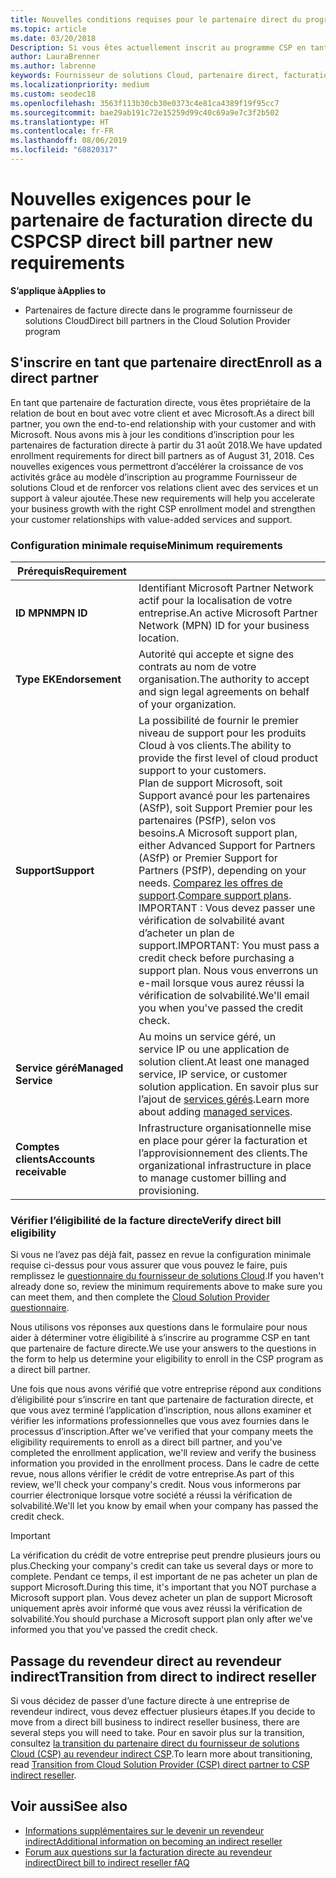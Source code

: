 ```yaml
---
title: Nouvelles conditions requises pour le partenaire direct du programme fournisseur de solutions Cloud | Espace partenaires
ms.topic: article
ms.date: 03/20/2018
Description: Si vous êtes actuellement inscrit au programme CSP en tant que partenaire direct, vous devez vous préparer à répondre à ces exigences de services et de support mises à jour.
author: LauraBrenner
ms.author: labrenne
keywords: Fournisseur de solutions Cloud, partenaire direct, facturation directe, conditions requises
ms.localizationpriority: medium
ms.custom: seodec18
ms.openlocfilehash: 3563f113b30cb30e0373c4e81ca4389f19f95cc7
ms.sourcegitcommit: bae29ab191c72e15259d99c40c69a9e7c3f2b502
ms.translationtype: HT
ms.contentlocale: fr-FR
ms.lasthandoff: 08/06/2019
ms.locfileid: "68820317"
---
```

# <a name="csp-direct-bill-partner-new-requirements"></a><span data-ttu-id="2b508-104">Nouvelles exigences pour le partenaire de facturation directe du CSP</span><span class="sxs-lookup"><span data-stu-id="2b508-104">CSP direct bill partner new requirements</span></span>

<span data-ttu-id="2b508-105">**S’applique à**</span><span class="sxs-lookup"><span data-stu-id="2b508-105">**Applies to**</span></span>

- <span data-ttu-id="2b508-106">Partenaires de facture directe dans le programme fournisseur de solutions Cloud</span><span class="sxs-lookup"><span data-stu-id="2b508-106">Direct bill partners in the Cloud Solution Provider program</span></span>

## <a name="enroll-as-a-direct-partner"></a><span data-ttu-id="2b508-107">S'inscrire en tant que partenaire direct</span><span class="sxs-lookup"><span data-stu-id="2b508-107">Enroll as a direct partner</span></span>

<span data-ttu-id="2b508-108">En tant que partenaire de facturation directe, vous êtes propriétaire de la relation de bout en bout avec votre client et avec Microsoft.</span><span class="sxs-lookup"><span data-stu-id="2b508-108">As a direct bill partner, you own the end-to-end relationship with your customer and with Microsoft.</span></span> <span data-ttu-id="2b508-109">Nous avons mis à jour les conditions d’inscription pour les partenaires de facturation directe à partir du 31 août 2018.</span><span class="sxs-lookup"><span data-stu-id="2b508-109">We have updated enrollment requirements for direct bill partners as of August 31, 2018.</span></span> <span data-ttu-id="2b508-110">Ces nouvelles exigences vous permettront d’accélérer la croissance de vos activités grâce au modèle d’inscription au programme Fournisseur de solutions Cloud et de renforcer vos relations client avec des services et un support à valeur ajoutée.</span><span class="sxs-lookup"><span data-stu-id="2b508-110">These new requirements will help you accelerate your business growth with the right CSP enrollment model and strengthen your customer relationships with value-added services and support.</span></span>

### <a name="minimum-requirements"></a><span data-ttu-id="2b508-111">Configuration minimale requise</span><span class="sxs-lookup"><span data-stu-id="2b508-111">Minimum requirements</span></span>

|<span data-ttu-id="2b508-112">**Prérequis**</span><span class="sxs-lookup"><span data-stu-id="2b508-112">**Requirement**</span></span>|                             |
|--------------------------------|--------------------------------------------------------------|
|<span data-ttu-id="2b508-113">**ID MPN**</span><span class="sxs-lookup"><span data-stu-id="2b508-113">**MPN ID**</span></span>   |<span data-ttu-id="2b508-114">Identifiant Microsoft Partner Network actif pour la localisation de votre entreprise.</span><span class="sxs-lookup"><span data-stu-id="2b508-114">An active Microsoft Partner Network (MPN) ID for your business location.</span></span>    |
|<span data-ttu-id="2b508-115">**Type EK**</span><span class="sxs-lookup"><span data-stu-id="2b508-115">**Endorsement**</span></span>   |<span data-ttu-id="2b508-116">Autorité qui accepte et signe des contrats au nom de votre organisation.</span><span class="sxs-lookup"><span data-stu-id="2b508-116">The authority to accept and sign legal agreements on behalf of your organization.</span></span>|
|<span data-ttu-id="2b508-117">**Support**</span><span class="sxs-lookup"><span data-stu-id="2b508-117">**Support**</span></span>   |<span data-ttu-id="2b508-118">La possibilité de fournir le premier niveau de support pour les produits Cloud à vos clients.</span><span class="sxs-lookup"><span data-stu-id="2b508-118">The ability to provide the first level of cloud product support to your customers.</span></span> <br><span data-ttu-id="2b508-119">Plan de support Microsoft, soit Support avancé pour les partenaires (ASfP), soit Support Premier pour les partenaires (PSfP), selon vos besoins.</span><span class="sxs-lookup"><span data-stu-id="2b508-119">A Microsoft support plan, either Advanced Support for Partners (ASfP) or Premier Support for Partners (PSfP), depending on your needs.</span></span> <span data-ttu-id="2b508-120">[Comparez les offres de support](https://partner.microsoft.com/support/partnersupport).</span><span class="sxs-lookup"><span data-stu-id="2b508-120">[Compare support plans](https://partner.microsoft.com/support/partnersupport).</span></span><br> <span data-ttu-id="2b508-121">IMPORTANT : Vous devez passer une vérification de solvabilité avant d’acheter un plan de support.</span><span class="sxs-lookup"><span data-stu-id="2b508-121">IMPORTANT: You must pass a credit check before purchasing a support plan.</span></span> <span data-ttu-id="2b508-122">Nous vous enverrons un e-mail lorsque vous aurez réussi la vérification de solvabilité.</span><span class="sxs-lookup"><span data-stu-id="2b508-122">We'll email you when you've passed the credit check.</span></span> |
|<span data-ttu-id="2b508-123">**Service géré**</span><span class="sxs-lookup"><span data-stu-id="2b508-123">**Managed Service**</span></span>   |<span data-ttu-id="2b508-124">Au moins un service géré, un service IP ou une application de solution client.</span><span class="sxs-lookup"><span data-stu-id="2b508-124">At least one managed service, IP service, or customer solution application.</span></span> <span data-ttu-id="2b508-125">En savoir plus sur l’ajout de [services gérés](https://partner.microsoft.com/business-opportunities/managed-services-provider).</span><span class="sxs-lookup"><span data-stu-id="2b508-125">Learn more about adding [managed services](https://partner.microsoft.com/business-opportunities/managed-services-provider).</span></span>|
|<span data-ttu-id="2b508-126">**Comptes clients**</span><span class="sxs-lookup"><span data-stu-id="2b508-126">**Accounts receivable**</span></span> |<span data-ttu-id="2b508-127">Infrastructure organisationnelle mise en place pour gérer la facturation et l’approvisionnement des clients.</span><span class="sxs-lookup"><span data-stu-id="2b508-127">The organizational infrastructure in place to manage customer billing and provisioning.</span></span>

### <a name="verify-direct-bill-eligibility"></a><span data-ttu-id="2b508-128">Vérifier l’éligibilité de la facture directe</span><span class="sxs-lookup"><span data-stu-id="2b508-128">Verify direct bill eligibility</span></span>

<span data-ttu-id="2b508-129">Si vous ne l’avez pas déjà fait, passez en revue la configuration minimale requise ci-dessus pour vous assurer que vous pouvez le faire, puis remplissez le [questionnaire du fournisseur de solutions Cloud](https://partner.microsoft.com/cloud-solution-provider/assessment).</span><span class="sxs-lookup"><span data-stu-id="2b508-129">If you haven't already done so, review the minimum requirements above to make sure you can meet them, and then complete the [Cloud Solution Provider questionnaire](https://partner.microsoft.com/cloud-solution-provider/assessment).</span></span>

<span data-ttu-id="2b508-130">Nous utilisons vos réponses aux questions dans le formulaire pour nous aider à déterminer votre éligibilité à s’inscrire au programme CSP en tant que partenaire de facture directe.</span><span class="sxs-lookup"><span data-stu-id="2b508-130">We use your answers to the questions in the form to help us determine your eligibility to enroll in the CSP program as a direct bill partner.</span></span>

<span data-ttu-id="2b508-131">Une fois que nous avons vérifié que votre entreprise répond aux conditions d’éligibilité pour s’inscrire en tant que partenaire de facturation directe, et que vous avez terminé l’application d’inscription, nous allons examiner et vérifier les informations professionnelles que vous avez fournies dans le processus d’inscription.</span><span class="sxs-lookup"><span data-stu-id="2b508-131">After we've verified that your company meets the eligibility requirements to enroll as a direct bill partner, and you've completed the enrollment application, we'll review and verify the business information you provided in the enrollment process.</span></span> <span data-ttu-id="2b508-132">Dans le cadre de cette revue, nous allons vérifier le crédit de votre entreprise.</span><span class="sxs-lookup"><span data-stu-id="2b508-132">As part of this review, we'll check your company's credit.</span></span> <span data-ttu-id="2b508-133">Nous vous informerons par courrier électronique lorsque votre société a réussi la vérification de solvabilité.</span><span class="sxs-lookup"><span data-stu-id="2b508-133">We'll let you know by email when your company has passed the credit check.</span></span>

>[!IMPORTANT]
><span data-ttu-id="2b508-134">La vérification du crédit de votre entreprise peut prendre plusieurs jours ou plus.</span><span class="sxs-lookup"><span data-stu-id="2b508-134">Checking your company's credit can take us several days or more to complete.</span></span> <span data-ttu-id="2b508-135">Pendant ce temps, il est important de ne pas acheter un plan de support Microsoft.</span><span class="sxs-lookup"><span data-stu-id="2b508-135">During this time, it's important that you NOT purchase a Microsoft support plan.</span></span> <span data-ttu-id="2b508-136">Vous devez acheter un plan de support Microsoft uniquement après avoir informé que vous avez réussi la vérification de solvabilité.</span><span class="sxs-lookup"><span data-stu-id="2b508-136">You should purchase a Microsoft support plan only after we've informed you that you've passed the credit check.</span></span>

## <a name="transition-from-direct-to-indirect-reseller"></a><span data-ttu-id="2b508-137">Passage du revendeur direct au revendeur indirect</span><span class="sxs-lookup"><span data-stu-id="2b508-137">Transition from direct to indirect reseller</span></span>

<span data-ttu-id="2b508-138">Si vous décidez de passer d’une facture directe à une entreprise de revendeur indirect, vous devez effectuer plusieurs étapes.</span><span class="sxs-lookup"><span data-stu-id="2b508-138">If you decide to move from a direct bill business to indirect reseller business, there are several steps you will need to take.</span></span> <span data-ttu-id="2b508-139">Pour en savoir plus sur la transition, consultez [la transition du partenaire direct du fournisseur de solutions Cloud (CSP) au revendeur indirect CSP](transition-direct-to-indirect.md).</span><span class="sxs-lookup"><span data-stu-id="2b508-139">To learn more about transitioning, read [Transition from Cloud Solution Provider (CSP) direct partner to CSP indirect reseller](transition-direct-to-indirect.md).</span></span> 

## <a name="see-also"></a><span data-ttu-id="2b508-140">Voir aussi</span><span class="sxs-lookup"><span data-stu-id="2b508-140">See also</span></span>

- [<span data-ttu-id="2b508-141">Informations supplémentaires sur le devenir un revendeur indirect</span><span class="sxs-lookup"><span data-stu-id="2b508-141">Additional information on becoming an indirect reseller</span></span>](https://assetsprod.microsoft.com/csp-directbill-to-indirect-transition.pdf)
- [<span data-ttu-id="2b508-142">Forum aux questions sur la facturation directe au revendeur indirect</span><span class="sxs-lookup"><span data-stu-id="2b508-142">Direct bill to indirect reseller fAQ</span></span>](https://assetsprod.microsoft.com/mpn/direct-bill-partner-faq.pdf)
